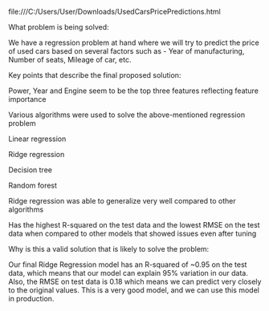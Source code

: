 file:///C:/Users/User/Downloads/UsedCarsPricePredictions.html

What problem is being solved:​

We have a regression problem at hand where we will try to predict the price of used cars based on several factors such as - Year of manufacturing, Number of seats, Mileage of car, etc.​

Key points that describe the final proposed solution:​

Power, Year and Engine seem to be the top three features reflecting feature importance​

Various algorithms were used to solve the above-mentioned regression problem​

Linear regression​

Ridge regression​

Decision tree​

Random forest​

Ridge regression was able to generalize very well compared to other algorithms​

Has the highest R-squared on the test data and the lowest RMSE on the test data when compared to other models that showed issues even after tuning​

Why is this a valid solution that is likely to solve the problem:​

   Our final Ridge Regression model has an R-squared of ~0.95 on the test data, which means that our model can explain 95% variation in our data. Also, the RMSE on test data is 0.18 which means we can predict very closely to the original values. This is a very good model, and we can use this model in production.
